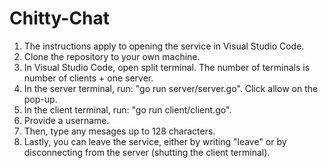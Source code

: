 # Chitty-Chat
1. The instructions apply to opening the service in Visual Studio Code.
2. Clone the repository to your own machine.
3. In Visual Studio Code, open split terminal. The number of terminals is number of clients + one server.
4. In the server terminal, run: "go run server/server.go". Click allow on the pop-up.
5. In the client terminal, run: "go run client/client.go".
6. Provide a username. 
7. Then, type any mesages up to 128 characters.
8. Lastly, you can leave the service, either by writing "leave" or by disconnecting from the server (shutting the client terminal).
